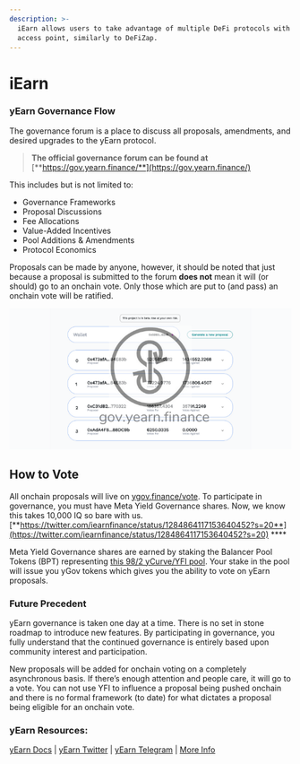 ```yaml
---
description: >-
  iEarn allows users to take advantage of multiple DeFi protocols with one
  access point, similarly to DeFiZap.
---
```


# iEarn

### **yEarn Governance Flow** <a id="4ce3"></a>

The governance forum is a place to discuss all proposals, amendments, and desired upgrades to the yEarn protocol. 

> **The official governance forum can be found at** [**https://gov.yearn.finance/**](https://gov.yearn.finance/)

This includes but is not limited to:

* Governance Frameworks
* Proposal Discussions
* Fee Allocations
* Value-Added Incentives
* Pool Additions & Amendments
* Protocol Economics

Proposals can be made by anyone, however, it should be noted that just because a proposal is submitted to the forum **does not** mean it will \(or should\) go to an onchain vote. Only those which are put to \(and pass\) an onchain vote will be ratified.

![](../.gitbook/assets/image%20%284%29.png)

## **How to Vote** <a id="865e"></a>

All onchain proposals will live on [ygov.finance/vote](https://ygov.finance/vote). To participate in governance, you must have Meta Yield Governance shares. Now, we know this takes 10,000 IQ so bare with us.  
[**https://twitter.com/iearnfinance/status/1284864117153640452?s=20**](https://twitter.com/iearnfinance/status/1284864117153640452?s=20) ****

Meta Yield Governance shares are earned by staking the Balancer Pool Tokens \(BPT\) representing [this 98/2 yCurve/YFI pool](https://pools.balancer.exchange/#/pool/0x95C4B6C7CfF608c0CA048df8b81a484aA377172B). Your stake in the pool will issue you yGov tokens which gives you the ability to vote on yEarn proposals.

### **Future Precedent** <a id="5e3a"></a>

yEarn governance is taken one day at a time. There is no set in stone roadmap to introduce new features. By participating in governance, you fully understand that the continued governance is entirely based upon community interest and participation.

New proposals will be added for onchain voting on a completely asynchronous basis. If there’s enough attention and people care, it will go to a vote. You can not use YFI to influence a proposal being pushed onchain and there is no formal framework \(to date\) for what dictates a proposal being eligible for an onchain vote.

### yEarn Resources: <a id="4bef"></a>

[yEarn Docs](https://docs.yearn.finance/) \| [yEarn Twitter](https://twitter.com/iearnfinance) \| [yEarn Telegram](https://t.me/iearnfinance) \| [More Info](https://yieldfarming.info/ygov_vote/)

